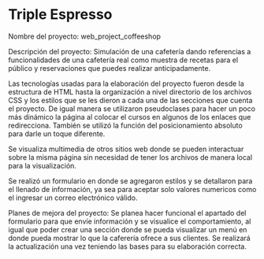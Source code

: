 # Triple Espresso

Nombre del proyecto: web_project_coffeeshop

Descripción del proyecto: Simulación de una cafetería dando referencias a funcionalidades de una cafetería real como muestra de recetas para el público y reservaciones que puedes realizar anticipadamente.

Las tecnologías usadas para la elaboración del proyecto fueron desde la estructura de HTML hasta la organización a nivel directorio de los archivos CSS y los estilos que se les dieron a cada una de las secciones que cuenta el proyecto. De igual manera se utilizaron pseudoclases para hacer un poco más dinámico la página al colocar el cursos en algunos de los enlaces que redirecciona. También se utilizó la función del posicionamiento absoluto para darle un toque diferente.

Se visualiza multimedia de otros sitios web donde se pueden interactuar sobre la misma página sin necesidad de tener los archivos de manera local para la visualización.

Se realizó un formulario en donde se agregaron estilos y se detallaron para el llenado de información, ya sea para aceptar solo valores numericos como el ingresar un correo electrónico válido.

Planes de mejora del proyecto: Se planea hacer funcional el apartado del formulario para que envíe información y se visualice el comportamiento, al igual que poder crear una sección donde se pueda visualizar un menú en donde pueda mostrar lo que la caferería ofrece a sus clientes. Se realizará la actualización una vez teniendo las bases para su elaboración correcta.
